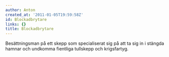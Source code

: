 ```yaml
---
author: Anton
created_at: '2011-01-05T19:59:58Z'
id: Blockadbrytare
links: {}
title: Blockadbrytare
---
```


Besättningsman på ett skepp som specialiserat sig på att ta sig in i stängda hamnar och undkomma
fientliga tullskepp och krigsfartyg.
